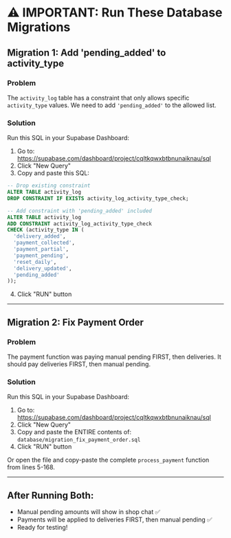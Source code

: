 # ⚠️ IMPORTANT: Run These Database Migrations

## Migration 1: Add 'pending_added' to activity_type

### Problem
The `activity_log` table has a constraint that only allows specific `activity_type` values. We need to add `'pending_added'` to the allowed list.

### Solution
Run this SQL in your Supabase Dashboard:

1. Go to: https://supabase.com/dashboard/project/cqltkqwxbtbnunaiknau/sql
2. Click "New Query"
3. Copy and paste this SQL:

```sql
-- Drop existing constraint
ALTER TABLE activity_log 
DROP CONSTRAINT IF EXISTS activity_log_activity_type_check;

-- Add constraint with 'pending_added' included
ALTER TABLE activity_log 
ADD CONSTRAINT activity_log_activity_type_check 
CHECK (activity_type IN (
  'delivery_added', 
  'payment_collected', 
  'payment_partial', 
  'payment_pending', 
  'reset_daily', 
  'delivery_updated',
  'pending_added'
));
```

4. Click "RUN" button

---

## Migration 2: Fix Payment Order

### Problem
The payment function was paying manual pending FIRST, then deliveries. It should pay deliveries FIRST, then manual pending.

### Solution
Run this SQL in your Supabase Dashboard:

1. Go to: https://supabase.com/dashboard/project/cqltkqwxbtbnunaiknau/sql
2. Click "New Query"
3. Copy and paste the ENTIRE contents of: `database/migration_fix_payment_order.sql`
4. Click "RUN" button

Or open the file and copy-paste the complete `process_payment` function from lines 5-168.

---

## After Running Both:
- Manual pending amounts will show in shop chat ✅
- Payments will be applied to deliveries FIRST, then manual pending ✅
- Ready for testing!


